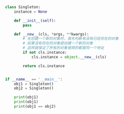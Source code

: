 
<BlogInfo id="504" title="26.单例模式" author="白日梦想猿" pv=0 read_times=0 pre_cost_time="0分22秒" category="并发编程" tag_list="['并发编程']" create_time="2022.03.03 17:21:59" update_time="2022.03.05 15:43:48" />

```python
class Singleton:
    instance = None

    def __init__(self):
        pass

    def __new__(cls, *args, **kwargs):
        # 在创建一个新的对象时，首先判断有没有已经存在的对象
        # 如果没有存在的对象就创建一个新的对象
        # 这样就保证了所有的对象使用的都是同一个地址
        if not cls.instance:
            cls.instance = object.__new__(cls)

        return cls.instance


if __name__ == '__main__':
    obj1 = Singleton()
    obj2 = Singleton()

    print(obj1)
    print(obj1)
    print(obj1 == obj2)

```
